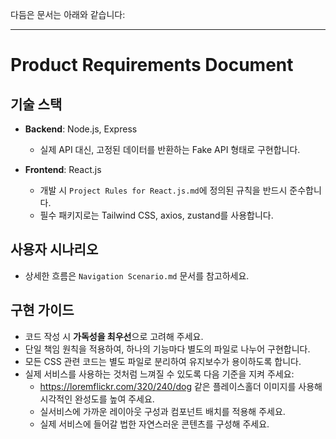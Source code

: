 다듬은 문서는 아래와 같습니다:

---

# Product Requirements Document

## 기술 스택

* **Backend**: Node.js, Express
  * 실제 API 대신, 고정된 데이터를 반환하는 Fake API 형태로 구현합니다.

* **Frontend**: React.js
  * 개발 시 `Project Rules for React.js.md`에 정의된 규칙을 반드시 준수합니다.
  * 필수 패키지로는 Tailwind CSS, axios, zustand를 사용합니다.

## 사용자 시나리오

* 상세한 흐름은 `Navigation Scenario.md` 문서를 참고하세요.

## 구현 가이드

* 코드 작성 시 **가독성을 최우선**으로 고려해 주세요.
* 단일 책임 원칙을 적용하여, 하나의 기능마다 별도의 파일로 나누어 구현합니다.
* 모든 CSS 관련 코드는 별도 파일로 분리하여 유지보수가 용이하도록 합니다.
* 실제 서비스를 사용하는 것처럼 느껴질 수 있도록 다음 기준을 지켜 주세요:
  * https://loremflickr.com/320/240/dog 같은 플레이스홀더 이미지를 사용해 시각적인 완성도를 높여 주세요.
  * 실서비스에 가까운 레이아웃 구성과 컴포넌트 배치를 적용해 주세요.
  * 실제 서비스에 들어갈 법한 자연스러운 콘텐츠를 구성해 주세요.
